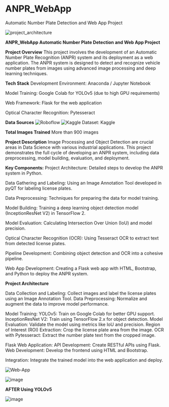 # ANPR_WebApp
Automatic Number Plate Detection and Web App Project

![project_architecture](https://github.com/Satyam852/ANPR_WebApp/assets/83311648/deda8c61-8fe4-42d2-8537-8ca14382ff72)

**ANPR_WebApp
Automatic Number Plate Detection and Web App Project**

**Project Overview**
This project involves the development of an Automatic Number Plate Recognition (ANPR) system and its deployment as a web application. The ANPR system is designed to detect and recognize vehicle number plates from images using advanced image processing and deep learning techniques.

**Tech Stack**
Development Environment: Anaconda / Jupyter Notebook

Model Training: Google Colab for YOLOv5 (due to high GPU requirements)

Web Framework: Flask for the web application

Optical Character Recognition: Pytesseract


**Data Sources**
![Roboflow](https://universe.roboflow.com/)
![Kaggle Dataset: Kaggle]( https://www.kaggle.com/datasets )

**Total Images Trained**
More than 900 images


**Project Description**
Image Processing and Object Detection are crucial areas in Data Science with various industrial applications. This project demonstrates the full cycle of developing an ANPR system, including data preprocessing, model building, evaluation, and deployment.

**Key Components:**
Project Architecture: Detailed steps to develop the ANPR system in Python.

Data Gathering and Labeling: Using an Image Annotation Tool developed in pyQT for labeling license plates.

Data Preprocessing: Techniques for preparing the data for model training.

Model Building: Training a deep learning object detection model (InceptionResNet V2) in TensorFlow 2.

Model Evaluation: Calculating Intersection Over Union (IoU) and model precision.

Optical Character Recognition (OCR): Using Tesseract OCR to extract text from detected license plates.

Pipeline Development: Combining object detection and OCR into a cohesive pipeline.

Web App Development: Creating a Flask web app with HTML, Bootstrap, and Python to deploy the ANPR system.


**Project Architecture**


Data Collection and Labeling: Collect images and label the license plates using an Image Annotation Tool.
Data Preprocessing: Normalize and augment the data to improve model performance.


Model Training:
YOLOv5: Train on Google Colab for better GPU support.
InceptionResNet V2: Train using TensorFlow 2.x for object detection.
Model Evaluation: Validate the model using metrics like IoU and precision.
Region of Interest (ROI) Extraction: Crop the license plate area from the image.
OCR with Pytesseract: Extract the number plate text from the cropped image.


Flask Web Application:
API Development: Create RESTful APIs using Flask.
Web Development: Develop the frontend using HTML and Bootstrap.


Integration: Integrate the trained model into the web application and deploy.



![Web-App](https://github.com/Satyam852/ANPR_WebApp/assets/83311648/bd8f1f4c-34ec-4bda-bade-a223a36b40e7)

![image](https://github.com/Satyam852/ANPR_WebApp/assets/83311648/d60d0d68-bc7c-4a97-8595-106444fbab0e)



**AFTER Using YOLOv5**

![image](https://github.com/Satyam852/ANPR_WebApp/assets/83311648/bc8b4651-1ab0-466b-b631-3bbde3babf01)


